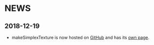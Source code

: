 NEWS
=======================================

2018-12-19
---------------------------------------
* makeSimplexTexture is now hosted on [GitHub](https://github.com/Yamakuzure/makeSimplexTexture)
  and has its [own page](https://prydeworx.com/makeSimplexTexture).
